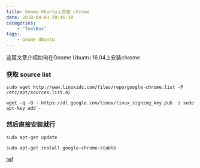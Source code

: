 ```yaml
---
title: Gnome Ubuntu上安装 chrome
date: 2018-04-03 20:46:38
categories: 
    - "ToolBox"
tags: 
    - Gnome Ubuntu
---
```

这篇文章介绍如何在Gnome Ubuntu 16.04上安装chrome
<!--more-->
### 获取 source list
```
sudo wget http://www.linuxidc.com/files/repo/google-chrome.list -P /etc/apt/sources.list.d/

wget -q -O - https://dl.google.com/linux/linux_signing_key.pub  | sudo apt-key add -

```
### 然后直接安装就行
```
sudo apt-get update

sudo apt-get install google-chrome-stable

```

[ref](https://blog.csdn.net/qq551551/article/details/78885704)